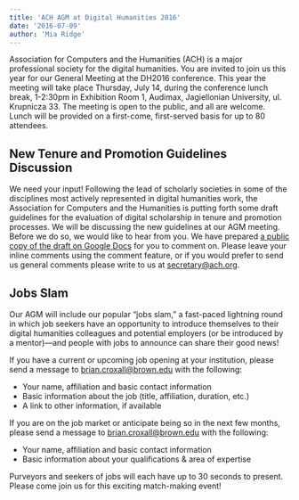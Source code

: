 ```yaml
---
title: 'ACH AGM at Digital Humanities 2016'
date: '2016-07-09'
author: 'Mia Ridge'
---
```

Association for Computers and the Humanities (ACH) is a major professional society for the digital humanities. You are invited to join us this year for our General Meeting at the DH2016 conference. This year the meeting will take place Thursday, July 14, during the conference lunch break, 1-2:30pm in Exhibition Room 1, Audimax, Jagiellonian University, ul. Krupnicza 33. The meeting is open to the public, and all are welcome. Lunch will be provided on a first-come, first-served basis for up to 80 attendees.

## New Tenure and Promotion Guidelines Discussion

We need your input! Following the lead of scholarly societies in some of the disciplines most actively represented in digital humanities work, the Association for Computers and the Humanities is putting forth some draft guidelines for the evaluation of digital scholarship in tenure and promotion processes. We will be discussing the new guidelines at our AGM meeting. Before we do so, we would like to hear from you. We have prepared [a public copy of the draft on Google Docs](https://docs.google.com/document/d/1DkFXRxmeCdX7KFu7vPkCHwRnpZla8wc8zUHJyIK0sro/edit?usp=sharing) for you to comment on. Please leave your inline comments using the comment feature, or if you would prefer to send us general comments please write to us at [secretary@ach.org](mailto:secretary@ach.org).

## Jobs Slam

Our AGM will include our popular “jobs slam,” a fast-paced lightning round in which job seekers have an opportunity to introduce themselves to their digital humanities colleagues and potential employers (or be introduced by a mentor)—and people with jobs to announce can share their good news!

If you have a current or upcoming job opening at your institution, please send a message to [brian.croxall@brown.edu](mailto:brian.croxall@brown.edu) with the following:

- Your name, affiliation and basic contact information
- Basic information about the job (title, affiliation, duration, etc.)
- A link to other information, if available

If you are on the job market or anticipate being so in the next few months, please send a message to [brian.croxall@brown.edu](mailto:brian.croxall@brown.edu) with the following:

- Your name, affiliation and basic contact information
- Basic information about your qualifications &amp; area of expertise

Purveyors and seekers of jobs will each have up to 30 seconds to present. Please come join us for this exciting match-making event!
